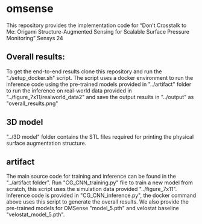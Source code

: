 # omsense
This repository provides the implementation code for “Don’t Crosstalk to Me: Origami Structure-Augmented Sensing for Scalable Surface Pressure Monitoring” Sensys 24

## Overall results:
To get the end-to-end results clone this repository and run the "./setup_docker.sh" script. The script uses a docker environment to run the inference code using the pre-trained models provided in "../artifact" folder to run the inference on real-world data provided in "../figure_7x11/realworld_data2"  and save the output results in "../output" as "overall_results.png"

## 3D model
"../3D model" folder contains the STL files required for printing the physical surface augmentation structure. 

## artifact
The main source code for training and inference can be found in the "../artifact folder". Run "CG_CNN_training.py" file to train a new model from scratch, this script uses the simulation data provided "../figure_7x11". 
Inference code is provided in "CG_CNN_inference.py", the docker command above uses this script to generate the overall results. 
We also provide the pre-trained models for OMSense "model_5.pth" and velostat baseline "velostat_model_5.pth".



